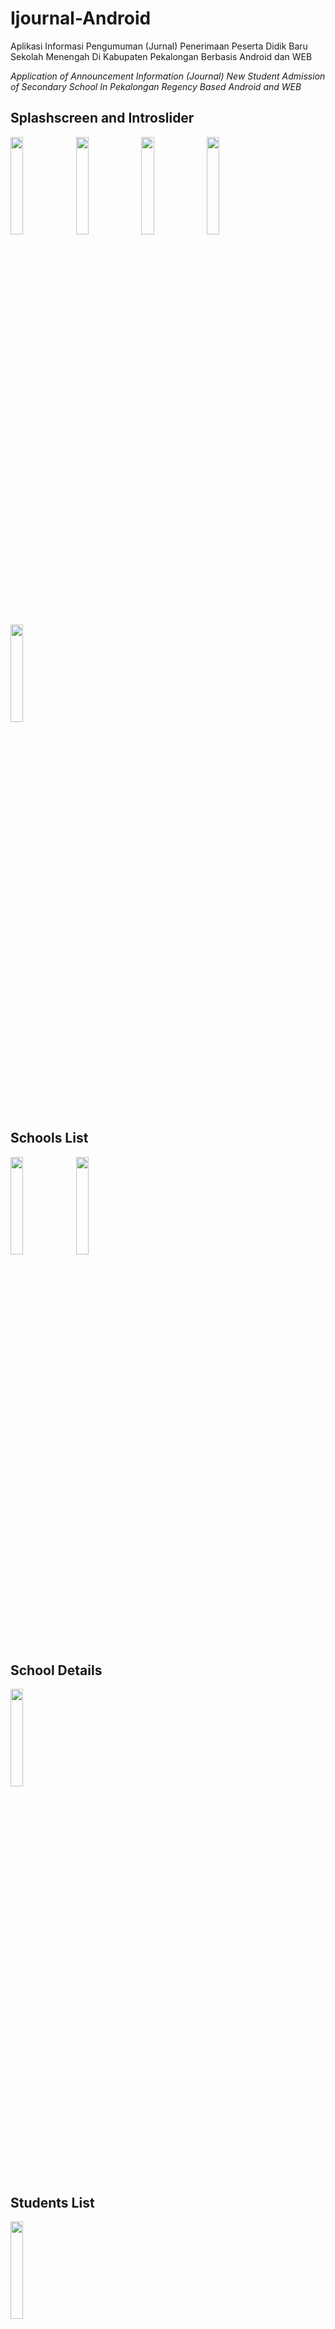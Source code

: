 # Ijournal-Android
Aplikasi Informasi Pengumuman (Jurnal) Penerimaan Peserta Didik Baru
Sekolah Menengah Di Kabupaten Pekalongan Berbasis Android dan WEB

<i>Application of Announcement Information (Journal) New Student Admission of
Secondary School In Pekalongan Regency Based Android and WEB</i>

## Splashscreen and Introslider
<img src="https://user-images.githubusercontent.com/30565150/38073665-383f8b84-3356-11e8-8ff0-2f337eb49bc4.png" width="20%" height="20%"> <img src="https://user-images.githubusercontent.com/30565150/38073928-3ce8573c-3357-11e8-9762-a30af90c5643.png" width="20%" height="20%"> <img src="https://user-images.githubusercontent.com/30565150/38073966-5db43b0c-3357-11e8-9deb-4712cc5590ae.png" width="20%" height="20%"> <img src="https://user-images.githubusercontent.com/30565150/38074017-85d99da2-3357-11e8-983c-e25921a368a5.png" width="20%" height="20%"> <img src="https://user-images.githubusercontent.com/30565150/38074038-980acc1c-3357-11e8-997a-edfbbddb572a.png" width="20%" height="20%">

## Schools List
<img src="https://user-images.githubusercontent.com/30565150/38074334-9fee1582-3358-11e8-96d1-0c79169bb152.png" width="20%" height="20%"> <img src="https://user-images.githubusercontent.com/30565150/38074357-b640384c-3358-11e8-9f91-bd416242fa35.png" width="20%" height="20%">

## School Details
<img src="https://user-images.githubusercontent.com/30565150/38074422-e7bae016-3358-11e8-844a-d82ce66fb9d0.png" width="20%" height="20%">

## Students List
<img src="https://user-images.githubusercontent.com/30565150/38074454-fb539e9c-3358-11e8-80dc-11e3a93723b9.png" width="20%" height="20%">

## Miscellaneous
<img src="https://user-images.githubusercontent.com/30565150/38074473-097a83b4-3359-11e8-9985-4cf0e943743e.png" width="20%" height="20%"> <img src="https://user-images.githubusercontent.com/30565150/38074477-0f2979f0-3359-11e8-8edb-96ffb900002b.png" width="20%" height="20%"> <img src="https://user-images.githubusercontent.com/30565150/38074487-138b58ec-3359-11e8-85c4-baee8b073d10.png" width="20%" height="20%">

## Website
<a href="http://erikwibo.esy.es" target="_blank">iJournal<a/>
